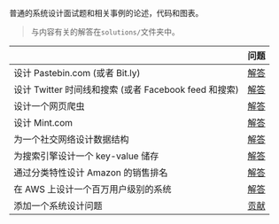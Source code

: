 普通的系统设计面试题和相关事例的论述，代码和图表。

> 与内容有关的解答在`solutions/`文件夹中。

|  | 问题 |
| :--- | :--- |
| 设计 Pastebin.com \(或者 Bit.ly\) | [解答](https://github.com/hellocece/system-design-primer/blob/master/solutions/system_design/pastebin/README.md) |
| 设计 Twitter 时间线和搜索 \(或者 Facebook feed 和搜索\) | [解答](https://github.com/hellocece/system-design-primer/blob/master/solutions/system_design/twitter/README.md) |
| 设计一个网页爬虫 | [解答](https://github.com/hellocece/system-design-primer/blob/master/solutions/system_design/web_crawler/README.md) |
| 设计 Mint.com | [解答](https://github.com/hellocece/system-design-primer/blob/master/solutions/system_design/mint/README.md) |
| 为一个社交网络设计数据结构 | [解答](https://github.com/hellocece/system-design-primer/blob/master/solutions/system_design/social_graph/README.md) |
| 为搜索引擎设计一个 key-value 储存 | [解答](https://github.com/hellocece/system-design-primer/blob/master/solutions/system_design/query_cache/README.md) |
| 通过分类特性设计 Amazon 的销售排名 | [解答](https://github.com/hellocece/system-design-primer/blob/master/solutions/system_design/sales_rank/README.md) |
| 在 AWS 上设计一个百万用户级别的系统 | [解答](https://github.com/hellocece/system-design-primer/blob/master/solutions/system_design/scaling_aws/README.md) |
| 添加一个系统设计问题 | [贡献](https://github.com/hellocece/system-design-primer/blob/master/README-zh-Hans.md#%E8%B4%A1%E7%8C%AE) |



